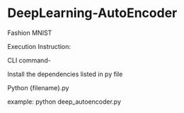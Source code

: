 # DeepLearning-AutoEncoder
 Fashion MNIST 

Execution Instruction: 

CLI command-

Install the dependencies listed in py file 

Python {filename}.py


example: python deep_autoencoder.py
